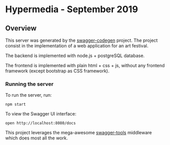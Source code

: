 # Hypermedia - September 2019

## Overview
This server was generated by the [swagger-codegen](https://github.com/swagger-api/swagger-codegen) project.
The project consist in the implementation of a web application for an art festival.

The backend is implemented with node.js + postgreSQL database.

The frontend is implemented with plain html + css + js, without any frontend framework (except bootstrap as CSS framework).


### Running the server
To run the server, run:

```
npm start
```

To view the Swagger UI interface:

```
open http://localhost:8080/docs
```

This project leverages the mega-awesome [swagger-tools](https://github.com/apigee-127/swagger-tools) middleware which does most all the work.
